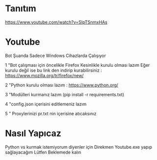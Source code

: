 # Tanıtım 
https://www.youtube.com/watch?v=SIpTSnmxHAs

# Youtube
Bot Şuanda Sadece Windows Cihazlarda Çalışıyor 

1 "Bot çalışması için öncelikle Firefox Kesinlikle kurulu olması lazım Eğer kurulu değil ise bu link den indirip kurabilirsiniz : https://www.mozilla.org/tr/firefox/new/

2 "Python kurulu olması lazım : https://www.python.org/

3 "Modülleri kurmanız lazım (pip install -r requirements.txt)

4 "config.json içerisini editlemeniz lazım 

5 " Proxylerinizi pr.txt nin içerisine atıcaksınız

# Nasıl Yapıcaz
Python vs kurmak istemiyorum diyenler için Direkmen Youtube.exe yapıp sağlayacağım Lütfen Beklemede kalın 

